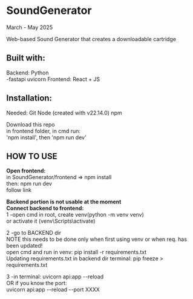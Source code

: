 # SoundGenerator
March - May 2025 <br>

Web-based Sound Generator that creates a downloadable cartridge <br>

## Built with: <br>
Backend: Python <br>
    -fastapi uvicorn
Frontend: React + JS <br>

## Installation: <br>
Needed:
Git
Node (created with  v22.14.0)
npm

Download this repo <br>
in frontend folder, in cmd run:<br>
'npm install', then 'npm run dev' <br>

## HOW TO USE <br>

**Open frontend:** <br>
in SoundGenerator/frontend  => npm install <br>
then: npm run dev <br>
follow link

**Backend portion is not usable at the moment** <br>
**Connect backend to frontend:** <br>
1 -open cmd in root, create venv(python -m venv venv) <br>
or activate it (venv\Scripts\activate) <br> 

2 -go to BACKEND dir <br>
NOTE this needs to be done only when first using venv or when req. has been updated!<br>
open cmd and run in venv: pip install -r requirements.txt <br>
Updating requirements.txt in backend dir terminal: pip freeze > requirements.txt

3 -in terminal: uvicorn api:app --reload <br>
OR if you know the port: <br>
uvicorn api:app --reload --port XXXX <br>

